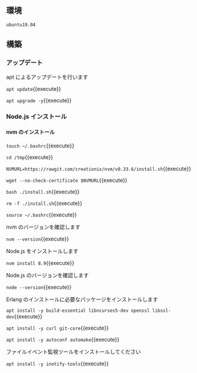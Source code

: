 ## 環境

`ubuntu19.04` 


## 構築

### アップデート
apt によるアップデートを行います

`apt update`{{execute}}

`apt upgrade -y`{{execute}}

### Node.js インストール

#### nvm のインストール

`touch ~/.bashrc`{{execute}}

`cd /tmp`{{execute}}

`NVMURL=https://rawgit.com/creationix/nvm/v0.33.6/install.sh`{{execute}}

`wget --no-check-certificate $NVMURL`{{execute}}

`bash ./install.sh`{{execute}}

`rm -f ./install.sh`{{execute}}

`source ~/.bashrc`{{execute}}

nvm のバージョンを確認します

`nvm --version`{{execute}}

Node.js をインストールします

`nvm install 8.9`{{execute}}

Node.js のバージョンを確認します

`node --version`{{execute}}

Erlang のインストールに必要なパッケージをインストールします

`apt install -y build-essential libncurses5-dev openssl libssl-dev`{{execute}}

`apt install -y curl git-core`{{execute}}

`apt install -y autoconf automake`{{execute}}

ファイルイベント監視ツールをインストールしてください

`apt install -y inotify-tools`{{execute}}



